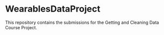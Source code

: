 # WearablesDataProject
This repository contains the submissions for the Getting and Cleaning Data Course Project.
